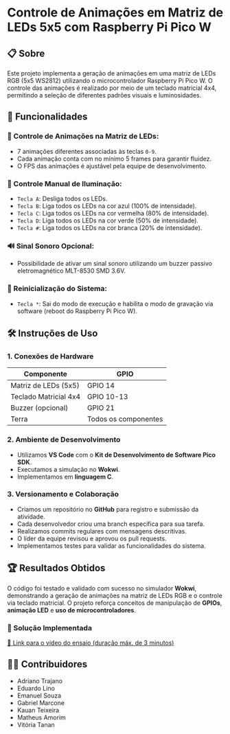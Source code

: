 # Controle de Animações em Matriz de LEDs 5x5 com Raspberry Pi Pico W

## 📋 Sobre
Este projeto implementa a geração de animações em uma matriz de LEDs RGB (5x5 WS2812) utilizando o microcontrolador Raspberry Pi Pico W. O controle das animações é realizado por meio de um teclado matricial 4x4, permitindo a seleção de diferentes padrões visuais e luminosidades.

## 🚀 Funcionalidades

### 🎨 Controle de Animações na Matriz de LEDs:
- 7 animações diferentes associadas às teclas `0-9`.
- Cada animação conta com no mínimo 5 frames para garantir fluidez.
- O FPS das animações é ajustável pela equipe de desenvolvimento.

### 🌈 Controle Manual de Iluminação:
- `Tecla A`: Desliga todos os LEDs.
- `Tecla B`: Liga todos os LEDs na cor azul (100% de intensidade).
- `Tecla C`: Liga todos os LEDs na cor vermelha (80% de intensidade).
- `Tecla D`: Liga todos os LEDs na cor verde (50% de intensidade).
- `Tecla #`: Liga todos os LEDs na cor branca (20% de intensidade).

### 🔊 Sinal Sonoro Opcional:
- Possibilidade de ativar um sinal sonoro utilizando um buzzer passivo eletromagnético MLT-8530 SMD 3.6V.

### 🔄 Reinicialização do Sistema:
- `Tecla *`: Sai do modo de execução e habilita o modo de gravação via software (reboot do Raspberry Pi Pico W).

## 🛠️ Instruções de Uso

### 1. Conexões de Hardware

| Componente             | GPIO |
|------------------------|------|
| Matriz de LEDs (5x5)  | GPIO 14 |
| Teclado Matricial 4x4 | GPIO 10-13 |
| Buzzer (opcional)     | GPIO 21 |
| Terra                 | Todos os componentes |

### 2. Ambiente de Desenvolvimento
- Utilizamos **VS Code** com o **Kit de Desenvolvimento de Software Pico SDK**.
- Executamos a simulação no **Wokwi**.
- Implementamos em **linguagem C**.

### 3. Versionamento e Colaboração
- Criamos um repositório no **GitHub** para registro e submissão da atividade.
- Cada desenvolvedor criou uma branch específica para sua tarefa.
- Realizamos commits regulares com mensagens descritivas.
- O líder da equipe revisou e aprovou os pull requests.
- Implementamos testes para validar as funcionalidades do sistema.

## 🏆 Resultados Obtidos

O código foi testado e validado com sucesso no simulador **Wokwi**, demonstrando a geração de animações na matriz de LEDs RGB e o controle via teclado matricial. O projeto reforça conceitos de manipulação de **GPIOs**, **animação LED** e **uso de microcontroladores**.

### 🎥 Solução Implementada

[🔗 Link para o vídeo do ensaio (duração máx. de 3 minutos)]()

## 👨‍💻 Contribuidores
- Adriano Trajano
- Eduardo Lino
- Emanuel Souza
- Gabriel Marcone
- Kauan Teixeira
- Matheus Amorim
- Vitória Tanan

